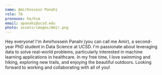 ```yaml
---
name: Amirhossein Panahi
role: TA
pronouns: he/him
email: apanahi@ucsd.edu
photo: assets/images/Amir.png
---
```


Hey everyone! I'm Amirhossein Panahi (you can call me Amir), a second-year PhD student in Data Science at UCSD. I'm passionate about leveraging data to solve real-world problems, particularly interested in machine learning applications in healthcare. In my free time, I love swimming and hiking, exploring new trails, and enjoying the beautiful outdoors. Looking forward to working and collaborating with all of you!
